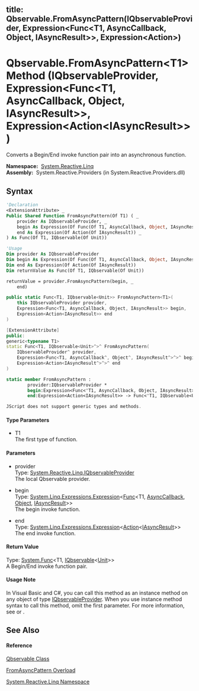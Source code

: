 title: Qbservable.FromAsyncPattern<T1>(IQbservableProvider, Expression<Func<T1, AsyncCallback, Object, IAsyncResult>>, Expression<Action<IAsyncResult>>)
---
# Qbservable.FromAsyncPattern\<T1\> Method (IQbservableProvider, Expression\<Func\<T1, AsyncCallback, Object, IAsyncResult\>\>, Expression\<Action\<IAsyncResult\>\>)

Converts a Begin/End invoke function pair into an asynchronous function.

**Namespace:**  [System.Reactive.Linq](System.Reactive.Linq/System.Reactive.Linq)  
**Assembly:**  System.Reactive.Providers (in System.Reactive.Providers.dll)

## Syntax

```vb
'Declaration
<ExtensionAttribute> _
Public Shared Function FromAsyncPattern(Of T1) ( _
    provider As IQbservableProvider, _
    begin As Expression(Of Func(Of T1, AsyncCallback, Object, IAsyncResult)), _
    end As Expression(Of Action(Of IAsyncResult)) _
) As Func(Of T1, IQbservable(Of Unit))
```

```vb
'Usage
Dim provider As IQbservableProvider
Dim begin As Expression(Of Func(Of T1, AsyncCallback, Object, IAsyncResult))
Dim end As Expression(Of Action(Of IAsyncResult))
Dim returnValue As Func(Of T1, IQbservable(Of Unit))

returnValue = provider.FromAsyncPattern(begin, _
    end)
```

```csharp
public static Func<T1, IQbservable<Unit>> FromAsyncPattern<T1>(
    this IQbservableProvider provider,
    Expression<Func<T1, AsyncCallback, Object, IAsyncResult>> begin,
    Expression<Action<IAsyncResult>> end
)
```

```c++
[ExtensionAttribute]
public:
generic<typename T1>
static Func<T1, IQbservable<Unit>^>^ FromAsyncPattern(
    IQbservableProvider^ provider, 
    Expression<Func<T1, AsyncCallback^, Object^, IAsyncResult^>^>^ begin, 
    Expression<Action<IAsyncResult^>^>^ end
)
```

```fsharp
static member FromAsyncPattern : 
        provider:IQbservableProvider * 
        begin:Expression<Func<'T1, AsyncCallback, Object, IAsyncResult>> * 
        end:Expression<Action<IAsyncResult>> -> Func<'T1, IQbservable<Unit>> 
```

```javascript
JScript does not support generic types and methods.
```

#### Type Parameters

- T1  
  The first type of function.

#### Parameters

- provider  
  Type: [System.Reactive.Linq.IQbservableProvider](IQbservableProvider/IQbservableProvider)  
  The local Qbservable provider.

- begin  
  Type: [System.Linq.Expressions.Expression](https://msdn.microsoft.com/en-us/library/Bb335710)\<[Func](https://msdn.microsoft.com/en-us/library/Bb549430)\<T1, [AsyncCallback](https://msdn.microsoft.com/en-us/library/ckbe7yh5), [Object](https://msdn.microsoft.com/en-us/library/e5kfa45b), [IAsyncResult](https://msdn.microsoft.com/en-us/library/ft8a6455)\>\>  
  The begin invoke function.

- end  
  Type: [System.Linq.Expressions.Expression](https://msdn.microsoft.com/en-us/library/Bb335710)\<[Action](https://msdn.microsoft.com/en-us/library/018hxwa8)\<[IAsyncResult](https://msdn.microsoft.com/en-us/library/ft8a6455)\>\>  
  The end invoke function.

#### Return Value

Type: [System.Func](https://msdn.microsoft.com/en-us/library/Bb549151)\<T1, [IQbservable](IQbservable/IQbservable(TSource))\<[Unit](Unit/Unit)\>\>  
A Begin/End invoke function pair.

#### Usage Note

In Visual Basic and C\#, you can call this method as an instance method on any object of type [IQbservableProvider](IQbservableProvider/IQbservableProvider). When you use instance method syntax to call this method, omit the first parameter. For more information, see [](https://msdn.microsoft.com/en-us/library/Bb384936) or [](https://msdn.microsoft.com/en-us/library/Bb383977).

## See Also

#### Reference

[Qbservable Class](Qbservable/Qbservable)

[FromAsyncPattern Overload](FromAsyncPattern/Qbservable.FromAsyncPattern)

[System.Reactive.Linq Namespace](System.Reactive.Linq/System.Reactive.Linq)








